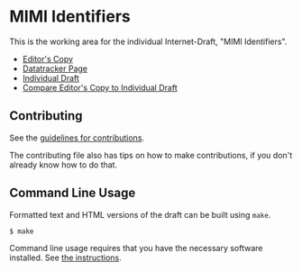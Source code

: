 <!-- regenerate: on (set to off if you edit this file) -->

# MIMI Identifiers

This is the working area for the individual Internet-Draft, "MIMI Identifiers".

* [Editor's Copy](https://kkohbrok.github.io/draft-kohbrok-mimi-identifiers/#go.draft-kohbrok-mimi-identifiers.html)
* [Datatracker Page](https://datatracker.ietf.org/doc/draft-kohbrok-mimi-identifiers)
* [Individual Draft](https://datatracker.ietf.org/doc/html/draft-kohbrok-mimi-identifiers)
* [Compare Editor's Copy to Individual Draft](https://kkohbrok.github.io/draft-kohbrok-mimi-identifiers/#go.draft-kohbrok-mimi-identifiers.diff)


## Contributing

See the
[guidelines for contributions](https://github.com/kkohbrok/draft-kohbrok-mimi-identifiers/blob/main/CONTRIBUTING.md).

The contributing file also has tips on how to make contributions, if you
don't already know how to do that.

## Command Line Usage

Formatted text and HTML versions of the draft can be built using `make`.

```sh
$ make
```

Command line usage requires that you have the necessary software installed.  See
[the instructions](https://github.com/martinthomson/i-d-template/blob/main/doc/SETUP.md).

